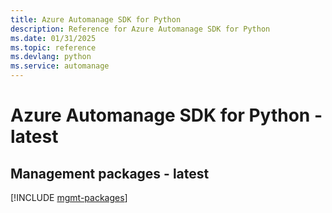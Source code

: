```yaml
---
title: Azure Automanage SDK for Python
description: Reference for Azure Automanage SDK for Python
ms.date: 01/31/2025
ms.topic: reference
ms.devlang: python
ms.service: automanage
---
```

# Azure Automanage SDK for Python - latest

## Management packages - latest
[!INCLUDE [mgmt-packages](automanage-mgmt-index.md)]